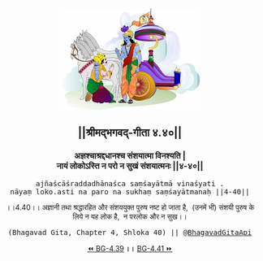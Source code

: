 <center><img src="../../asset/BG.png" alt="#API #bhagavadgitaapi #slok #nodejs #js #api #gitaapi #krishna #hinduism #vedic #ISKCON #shreemadbhagavadgita #technology"/>
<h2>||श्रीमद्‍भगवद्‍-गीता ४.४०||</h2>
<h3>अज्ञश्चाश्रद्दधानश्च संशयात्मा विनश्यति |<br/>नायं लोकोऽस्ति न परो न सुखं संशयात्मनः ||४-४०||</h3>
<pre>ajñaścāśraddadhānaśca saṃśayātmā vinaśyati .<br/>nāyaṃ loko.asti na paro na sukhaṃ saṃśayātmanaḥ ||4-40||</pre>
<p>।।4.40।। अज्ञानी तथा श्रद्धारहित और संशययुक्त पुरुष नष्ट हो जाता है,  (उनमें भी) संशयी पुरुष के लिये न यह लोक है,  न परलोक और न सुख।।</p>
<pre>(Bhagavad Gita, Chapter 4, Shloka 40) || <a href="https://twitter.com/bhagavadgitaapi">@BhagavadGitaApi</a></pre><a href="../../4/39">⏪  BG-4.39</a><b>        ।।        </b><a href="../../4/41">BG-4.41  ⏩</a></center></center>